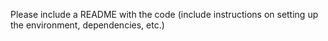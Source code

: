 Please include a README with the code (include instructions on setting up the environment, dependencies, etc.)

